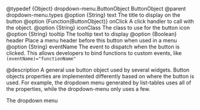@typedef {Object} dropdown-menu.ButtonObject ButtonObject
@parent dropdown-menu.types
@option {String} text The title to display on the button
@option {Function(ButtonObject)} onClick A click handler to call with the object.
@option {String} iconClass The class to use for the button icon
@option {String} tooltip The tooltip text to display
@option {Boolean} header Place a menu header before this button when used in a menu
@option {String} eventName The event to dispatch when the button is clicked. This allows developers to bind functions to custom events, like `(eventName)="functionName"`

@description
A general use button object used by several widgets. Button objects properties
are implemented differently based on where the button is used. For example,
the dropdown menu generated by list-tables uses all of the properties, while
the dropdown-menu only uses a few.

The dropdown menu
